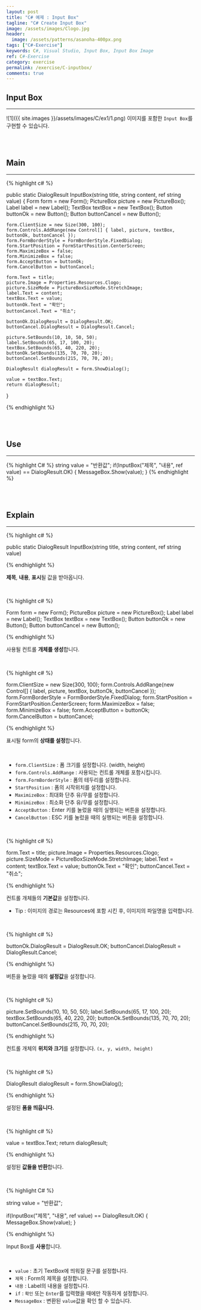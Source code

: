 ```yaml
---
layout: post
title: "C# 예제 : Input Box"
tagline: "C# Create Input Box"
image: /assets/images/Clogo.jpg
header:
  image: /assets/patterns/asanoha-400px.png
tags: ["C#-Exercise"]
keywords: C#, Visual Studio, Input Box, Input Box Image
ref: C#-Exercise
category: exercise
permalink: /exercise/C-inputbox/
comments: true
---
```


## Input Box ##
----------

![1]({{ site.images }}/assets/images/C/ex1/1.png)
이미지를 포함한 `Input Box`를 구현할 수 있습니다.

<br>
<br>

## Main ##
----------

{% highlight c# %}

public static DialogResult InputBox(string title, string content, ref string value)
{
    Form form = new Form();
    PictureBox picture = new PictureBox();
    Label label = new Label();
    TextBox textBox = new TextBox();
    Button buttonOk = new Button();
    Button buttonCancel = new Button();

    form.ClientSize = new Size(300, 100);
    form.Controls.AddRange(new Control[] { label, picture, textBox, buttonOk, buttonCancel });
    form.FormBorderStyle = FormBorderStyle.FixedDialog;
    form.StartPosition = FormStartPosition.CenterScreen;
    form.MaximizeBox = false;
    form.MinimizeBox = false;
    form.AcceptButton = buttonOk;
    form.CancelButton = buttonCancel;

    form.Text = title;
    picture.Image = Properties.Resources.Clogo;
    picture.SizeMode = PictureBoxSizeMode.StretchImage;
    label.Text = content;
    textBox.Text = value;
    buttonOk.Text = "확인";
    buttonCancel.Text = "취소";

    buttonOk.DialogResult = DialogResult.OK;
    buttonCancel.DialogResult = DialogResult.Cancel;

    picture.SetBounds(10, 10, 50, 50);
    label.SetBounds(65, 17, 100, 20);
    textBox.SetBounds(65, 40, 220, 20);
    buttonOk.SetBounds(135, 70, 70, 20);
    buttonCancel.SetBounds(215, 70, 70, 20);

    DialogResult dialogResult = form.ShowDialog();

    value = textBox.Text;
    return dialogResult;
}

{% endhighlight %}

<br>
<br>

## Use ##
----------
{% highlight C# %}
string value = "반환값";
if(InputBox("제목", "내용", ref value) == DialogResult.OK)
{ 
MessageBox.Show(value);
}
{% endhighlight %}

<br>
<br>

## Explain ##
----------
{% highlight c# %}

public static DialogResult InputBox(string title, string content, ref string value)

{% endhighlight %}

**제목**, **내용**, **표시**될 값을 받아옵니다.

<br>

{% highlight c# %}

Form form = new Form();
PictureBox picture = new PictureBox();
Label label = new Label();
TextBox textBox = new TextBox();
Button buttonOk = new Button();
Button buttonCancel = new Button();

{% endhighlight %}

사용될 컨트롤 **개체를 생성**합니다.

<br>

{% highlight c# %}

form.ClientSize = new Size(300, 100);
form.Controls.AddRange(new Control[] { label, picture, textBox, buttonOk, buttonCancel });
form.FormBorderStyle = FormBorderStyle.FixedDialog;
form.StartPosition = FormStartPosition.CenterScreen;
form.MaximizeBox = false;
form.MinimizeBox = false;
form.AcceptButton = buttonOk;
form.CancelButton = buttonCancel;

{% endhighlight %}

표시될 form의 **상태를 설정**합니다. 

<br>

* `form.ClientSize` : 폼 크기를 설정합니다. (width, height)
* `form.Controls.AddRange` : 사용되는 컨트롤 개체를 포함시킵니다.
* `form.FormBorderStyle` : 폼의 테두리를 설정합니다.
* `StartPosition` : 폼의 시작위치를 설정합니다.
* `MaximizeBox` : 최대화 단추 유/무를 설정합니다.
* `MinimizeBox` : 최소화 단추 유/무를 설정합니다.
* `AcceptButton` : Enter 키를 눌렀을 때의 실행되는 버튼을 설정합니다.
* `CancelButton` : ESC 키를 눌렀을 때의 실행되는 버튼을 설정합니다.

<br>

{% highlight c# %}

form.Text = title;
picture.Image = Properties.Resources.Clogo;
picture.SizeMode = PictureBoxSizeMode.StretchImage;
label.Text = content;
textBox.Text = value;
buttonOk.Text = "확인";
buttonCancel.Text = "취소";

{% endhighlight %}

컨트롤 개체들의 **기본값**을 설정합니다.

* Tip : 이미지의 경로는 Resources에 포함 시킨 후, 이미지의 파일명을 입력합니다.

<br>

{% highlight c# %}

buttonOk.DialogResult = DialogResult.OK;
buttonCancel.DialogResult = DialogResult.Cancel;

{% endhighlight %}

버튼을 눌렀을 때의 **설정값**을 설정합니다.

<br>

{% highlight c# %}

picture.SetBounds(10, 10, 50, 50);
label.SetBounds(65, 17, 100, 20);
textBox.SetBounds(65, 40, 220, 20);
buttonOk.SetBounds(135, 70, 70, 20);
buttonCancel.SetBounds(215, 70, 70, 20);

{% endhighlight %}

컨트롤 개체의 **위치와 크기**를 설정합니다. `(x, y, width, height)`

<br>

{% highlight c# %}

DialogResult dialogResult = form.ShowDialog();

{% endhighlight %}

설정된 **폼을 띄웁니다.**

<br>

{% highlight c# %}

value = textBox.Text;
return dialogResult;

{% endhighlight %}

설정된 **값들을 반환**합니다.

<br>

{% highlight C# %}

string value = "반환값";

if(InputBox("제목", "내용", ref value) == DialogResult.OK)
{ 
    MessageBox.Show(value);
}

{% endhighlight %}

Input Box를 **사용**합니다.

<br>

* `value` : 초기 TextBox에 띄워질 문구를 설정합니다.
* `제목` : Form의 제목을 설정합니다.
* `내용` : Label의 내용을 설정합니다.
* `if` : `확인` 또는 `Enter`를 입력했을 때에만 작동하게 설정합니다.
* `MessageBox` : 변환된 `value`값을 확인 할 수 있습니다.
